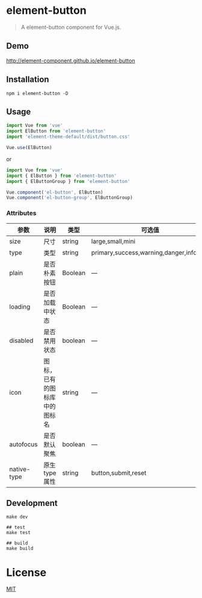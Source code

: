 # element-button
> A element-button component for Vue.js.

## Demo
http://element-component.github.io/element-button

## Installation
```shell
npm i element-button -D
```

## Usage
```javascript
import Vue from 'vue'
import ElButton from 'element-button'
import 'element-theme-default/dist/button.css'

Vue.use(ElButton)
```

or

```javascript
import Vue from 'vue'
import { ElButton } from 'element-button'
import { ElButtonGroup } from 'element-button'

Vue.component('el-button', ElButton)
Vue.component('el-button-group', ElButtonGroup)
```

### Attributes
| 参数      | 说明    | 类型      | 可选值       | 默认值   |
|---------- |-------- |---------- |-------------  |-------- |
| size     | 尺寸   | string  |   large,small,mini            |    —     |
| type     | 类型   | string    |   primary,success,warning,danger,info,text |     —    |
| plain     | 是否朴素按钮   | Boolean    | — | false   |
| loading     | 是否加载中状态   | Boolean    | — | false   |
| disabled  | 是否禁用状态    | boolean   | —   | false   |
| icon  | 图标，已有的图标库中的图标名 | string   |  —  |  —  |
| autofocus  | 是否默认聚焦 | boolean   |  —  |  false  |
| native-type | 原生 type 属性 | string | button,submit,reset | button |

## Development
```shell
make dev

## test
make test

## build
make build
```

# License
[MIT](https://opensource.org/licenses/MIT)
